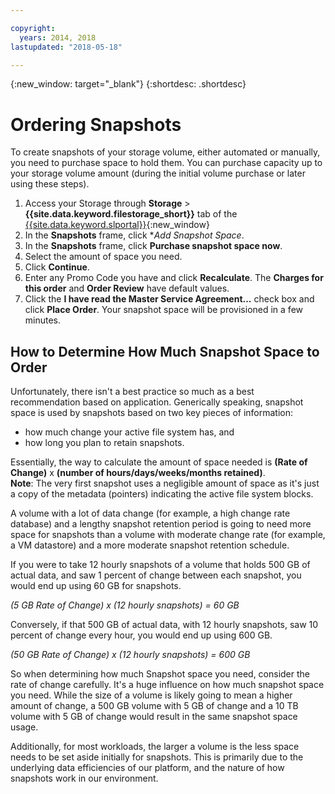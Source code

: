 ```yaml
---

copyright:
  years: 2014, 2018
lastupdated: "2018-05-18"

---
```

{:new_window: target="_blank"}
{:shortdesc: .shortdesc}

# Ordering Snapshots

To create snapshots of your storage volume, either automated or manually, you need to purchase space to hold them. You can purchase capacity up to your storage volume amount (during the initial volume purchase or later using these steps).

1. Access your Storage through **Storage** > **{{site.data.keyword.filestorage_short}}** tab of the [{{site.data.keyword.slportal}}](https://control.softlayer.com/){:new_window}
2. In the **Snapshots** frame, click **Add Snapshot Space*.
3. In the **Snapshots** frame, click **Purchase snapshot space now**.
3. Select the amount of space you need.
4. Click **Continue**.
5. Enter any Promo Code you have and click **Recalculate**. The **Charges for this order** and **Order Review** have default values.
6. Click the **I have read the Master Service Agreement…** check box and click **Place Order**. Your snapshot space will be provisioned in a few minutes.

## How to Determine How Much Snapshot Space to Order

Unfortunately, there isn't a best practice so much as a best recommendation based on application. Generically speaking, snapshot space is used by snapshots based on two key pieces of information:
- how much change your active file system has, and 
- how long you plan to retain snapshots.  

Essentially, the way to calculate the amount of space needed is **(Rate of Change)** x **(number of hours/days/weeks/months retained)**.  
**Note**: The very first snapshot uses a negligible amount of space as it's just a copy of the metadata (pointers) indicating the active file system blocks. 

A volume with a lot of data change (for example, a high change rate database) and a lengthy snapshot retention period is going to need more space for snapshots than a volume with moderate change rate (for example, a VM datastore) and a more moderate snapshot retention schedule. 

If you were to take 12 hourly snapshots of a volume that holds 500 GB of actual data, and saw 1 percent of change between each snapshot, you would end up using 60 GB for snapshots.

*(5 GB Rate of Change) x (12 hourly snapshots) = 60 GB*

Conversely, if that 500 GB of actual data, with 12 hourly snapshots, saw 10 percent of change every hour, you would end up using 600 GB.

*(50 GB Rate of Change) x (12 hourly snapshots) = 600 GB*

So when determining how much Snapshot space you need, consider the rate of change carefully. It's a huge influence on how much snapshot space you need.  While the size of a volume is likely going to mean a higher amount of change, a 500 GB volume with 5 GB of change and a 10 TB volume with 5 GB of change would result in the same snapshot space usage.

Additionally, for most workloads, the larger a volume is the less space needs to be set aside initially for snapshots.  This is primarily due to the underlying data efficiencies of our platform, and the nature of how snapshots work in our environment.


